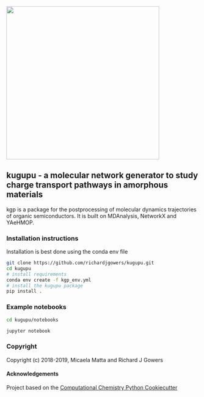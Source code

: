 <img src="docs/kugupu_logo.png" width="400">

## **kugupu - a molecular network generator to study charge transport pathways in amorphous materials** 


kgp is a package for the postprocessing of molecular dynamics trajectories of organic semiconductors. It is built on MDAnalysis, NetworkX and YAeHMOP.


### Installation instructions

Installation is best done using the conda env file

```bash
git clone https://github.com/richardjgowers/kugupu.git
cd kugupu
# install requirements
conda env create -f kgp_env.yml
# install the kugupu package
pip install .
```

### Example notebooks

```bash
cd kugupu/notebooks

jupyter notebook

```


### Copyright

Copyright (c) 2018-2019, Micaela Matta and Richard J Gowers


#### Acknowledgements
 
Project based on the 
[Computational Chemistry Python Cookiecutter](https://github.com/choderalab/cookiecutter-python-comp-chem)
